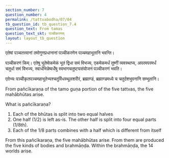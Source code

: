 ```yaml
---
section_number: 7
question_number: 4
permalink: /tattvabodha/07/04
tb_question_id: tb_question_7.4
question_text: From tamas
question_text_skt: पञ्चीकरणम्
layout: layout_tb_question
---
```


<!-- skt-start -->

एतेषां पञ्चतत्त्वानां तमोगुणप्रधानानां पञ्चीकरणेन पञ्चमहाभूतानि भवन्ति।

पञ्चीकरणं किम्। एतेषु भूतेष्वेकमेकं भूतं द्विधा समं विभज्य, एकमेकमर्धं तूष्णीं व्यवस्थाप्य, अपरमपरमर्धं चतुर्धा समं विभज्य, स्वार्धभिन्नेष्वर्धेषु स्वभागचतुष्टयसंयोजनं पञ्चीकरणं भवति।

एतेभ्यः पञ्चीकृतपञ्चमहाभूतेभ्यश्चतुर्विधस्थूलशरीरं, ब्रह्माण्डं, ब्रह्माण्डमध्ये च चतुर्दशभुवनानि सम्भूतानि।

<!-- skt-end -->

<!-- eng-start -->

From pañcīkaraṇa of the tamo guṇa portion of the five tattvas, the five mahābhūtas arise. 

What is pañcīkaraṇa? 
1. Each of the bhūtas is split into two equal halves
1. One half (1/2) is left as-is. The other half is split into four equal parts (1/8th).
1. Each of the 1/8 parts combines with a half which is different from itself

From this pañcīkaraṇa, the five mahābhūtas arise. From them are produced the five kinds of bodies
and brahmāṇḍa. Within the brahmāṇḍa, the 14 worlds arise.


<!-- eng-end -->
